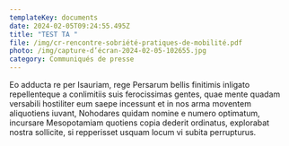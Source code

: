 ```yaml
---
templateKey: documents
date: 2024-02-05T09:24:55.495Z
title: "TEST TA "
file: /img/cr-rencontre-sobriété-pratiques-de-mobilité.pdf
photo: /img/capture-d’écran-2024-02-05-102655.jpg
category: Communiqués de presse
---
```

<!--StartFragment-->

Eo adducta re per Isauriam, rege Persarum bellis finitimis inligato repellenteque a conlimitiis suis ferocissimas gentes, quae mente quadam versabili hostiliter eum saepe incessunt et in nos arma moventem aliquotiens iuvant, Nohodares quidam nomine e numero optimatum, incursare Mesopotamiam quotiens copia dederit ordinatus, explorabat nostra sollicite, si repperisset usquam locum vi subita perrupturus.

<!--EndFragment-->